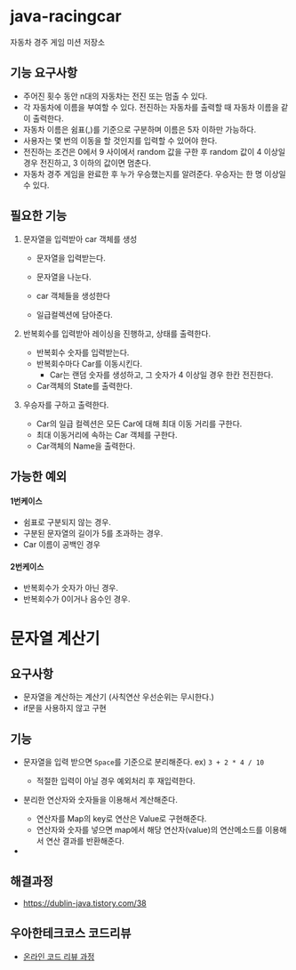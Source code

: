 # java-racingcar
자동차 경주 게임 미션 저장소



## 기능 요구사항

- 주어진 횟수 동안 n대의 자동차는 전진 또는 멈출 수 있다.
- 각 자동차에 이름을 부여할 수 있다. 전진하는 자동차를 출력할 때 자동차 이름을 같이 출력한다.
- 자동차 이름은 쉼표(,)를 기준으로 구분하며 이름은 5자 이하만 가능하다.
- 사용자는 몇 번의 이동을 할 것인지를 입력할 수 있어야 한다.
- 전진하는 조건은 0에서 9 사이에서 random 값을 구한 후 random 값이 4 이상일 경우 전진하고, 3 이하의 값이면 멈춘다.
- 자동차 경주 게임을 완료한 후 누가 우승했는지를 알려준다. 우승자는 한 명 이상일 수 있다.



## 필요한 기능

1. 문자열을 입력받아 car 객체를 생성

   - 문자열을 입력받는다. 

   - 문자열을 나눈다.

   - car 객체들을 생성한다
   - 일급컬렉션에 담아준다.

2. 반복회수를 입력받아 레이싱을 진행하고, 상태를 출력한다.
   - 반복회수 숫자를 입력받는다. 
   - 반복회수마다 Car를 이동시킨다.
     - Car는 랜덤 숫자를 생성하고, 그 숫자가 4 이상일 경우 한칸 전진한다.
   - Car객체의 State를 출력한다.

3. 우승자를 구하고 출력한다.
   - Car의 일급 컬렉션은 모든 Car에 대해 최대 이동 거리를 구한다.
   - 최대 이동거리에 속하는 Car 객체를 구한다.
   - Car객체의 Name을 출력한다.

## 가능한 예외

#### 1번케이스

- 쉼표로 구분되지 않는 경우.
- 구분된 문자열의 길이가 5를 초과하는 경우.
- Car 이름이 공백인 경우

#### 2번케이스

- 반복회수가 숫자가 아닌 경우.
- 반복회수가 0이거나 음수인 경우.





# 문자열 계산기



## 요구사항

- 문자열을 계산하는 계산기 (사칙연산 우선순위는 무시한다.)
- if문을 사용하지 않고 구현



## 기능

- 문자열을 입력 받으면 `Space`를 기준으로 분리해준다. ex) `3 + 2 * 4 / 10`
  - 적절한 입력이 아닐 경우 예외처리 후 재입력한다.
- 분리한 연산자와 숫자들을 이용해서 계산해준다. 
  - 연산자를 Map의 key로 연산은 Value로 구현해준다.  
  - 연산자와 숫자를 넣으면 map에서 해당 연산자(value)의 연산메소드를 이용해서 연산 결과를 반환해준다.

- 

## 해결과정

- https://dublin-java.tistory.com/38



## 우아한테크코스 코드리뷰
* [온라인 코드 리뷰 과정](https://github.com/woowacourse/woowacourse-docs/blob/master/maincourse/README.md)
